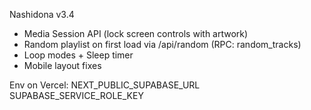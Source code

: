 
Nashidona v3.4
- Media Session API (lock screen controls with artwork)
- Random playlist on first load via /api/random (RPC: random_tracks)
- Loop modes + Sleep timer
- Mobile layout fixes

Env on Vercel:
NEXT_PUBLIC_SUPABASE_URL
SUPABASE_SERVICE_ROLE_KEY
